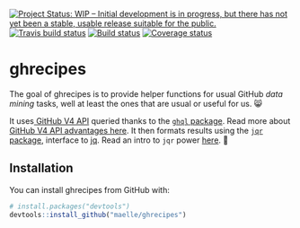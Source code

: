 [![Project Status: WIP – Initial development is in progress, but there has not yet been a stable, usable release suitable for the public.](http://www.repostatus.org/badges/latest/wip.svg)](http://www.repostatus.org/#wip) [![Travis build status](https://travis-ci.org/maelle/ghrecipes.svg?branch=master)](https://travis-ci.org/maelle/ghrecipes) [![Build status](https://ci.appveyor.com/api/projects/status/8bh3hpjevms1rni0?svg=true)](https://ci.appveyor.com/project/ropensci/ghrecipes)
 [![Coverage status](https://codecov.io/gh/maelle/ghrecipes/branch/master/graph/badge.svg)](https://codecov.io/github/maelle/ghrecipes?branch=master)



# ghrecipes

The goal of ghrecipes is to provide helper functions for usual GitHub _data mining_ tasks, well at least the ones that are usual or useful for us. :smile_cat:

It uses[ GitHub V4 API](https://developer.github.com/v4/) queried thanks to the [`ghql` package](https://github.com/ropensci/ghql). Read more about [GitHub V4 API advantages here](https://developer.github.com/v4/#why-is-github-using-graphql). It then formats results using the [`jqr` package](https://github.com/ropensci/jqr), interface to [jq](https://stedolan.github.io/jq/). Read an intro to `jqr` power [here](http://www.carlboettiger.info/2017/12/11/data-rectangling-with-jq/). :rocket:

## Installation

You can install ghrecipes from GitHub with:


``` r
# install.packages("devtools")
devtools::install_github("maelle/ghrecipes")
```
